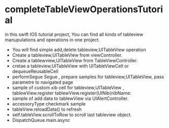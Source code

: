 # completeTableViewOperationsTutorial

in this swift IOS tutorial project, You can find  all kinds of tableview manupulations and operations in one project.

- You will find simple add,delete tableview,UITableView operation
- Create a tableview,UITableView from viewController.
- Create a tablewview,UITableView from TableViewController.
- cretae a tableview,UITableView with UITableViewCell or dequeueReusableCell
- performSegue Segue , prepare samples for tableview,UITableView, pass parametre to navigated page
- sample of custom xib cell for tableview,UITableView , tablewView.register tablewView.register(UINib(nibName:
- sample of add data to tablewView via UIAlertController. 
- accessoryType checkmark sample
- tableView.reloadData() to refresh
- self.tableView.scrollToRow to scroll last tableview object.
- DispatchQueue.main.async 

